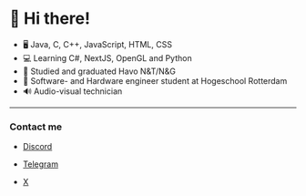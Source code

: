 # 👋 Hi there!

- 🖥️ Java, C, C++, JavaScript, HTML, CSS
- 💻 Learning C#, NextJS, OpenGL and Python
- 📜 Studied and graduated Havo N&T/N&G
- 🏫 Software- and Hardware engineer student at Hogeschool Rotterdam
- 🔊 Audio-visual technician
-------------------------------------------------
### Contact me
- [Discord](https://discord.com/users/719880130280816730)

- [Telegram](https://t.me/mverkaik)

- [X](https://x.com/MikeVerkaik_)



